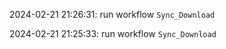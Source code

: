 2024-02-21 21:26:31: run workflow `Sync_Download` 

2024-02-21 21:25:33: run workflow `Sync_Download` 


